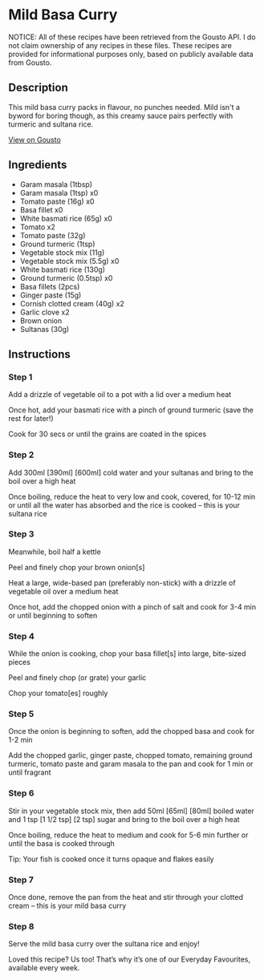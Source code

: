 # Mild Basa Curry

NOTICE: All of these recipes have been retrieved from the Gousto API. I do not claim ownership of any recipes in these files. These recipes are provided for informational purposes only, based on publicly available data from Gousto.

## Description

This mild basa curry packs in flavour, no punches needed. Mild isn't a byword for boring though, as this creamy sauce pairs perfectly with turmeric and sultana rice.

[View on Gousto](https://www.gousto.co.uk/recipes/cookbook/mild-fish-curry)

## Ingredients

- Garam masala (1tbsp)
- Garam masala (1tsp) x0
- Tomato paste (16g) x0
- Basa fillet x0
- White basmati rice (65g) x0
- Tomato x2
- Tomato paste (32g)
- Ground turmeric (1tsp)
- Vegetable stock mix (11g)
- Vegetable stock mix (5.5g) x0
- White basmati rice (130g)
- Ground turmeric (0.5tsp) x0
- Basa fillets (2pcs)
- Ginger paste (15g)
- Cornish clotted cream (40g) x2
- Garlic clove x2
- Brown onion
- Sultanas (30g)

## Instructions


### Step 1

Add a drizzle of vegetable oil to a pot with a lid over a medium heat

Once hot, add your basmati rice with a pinch of ground turmeric (save the rest for later!)

Cook for 30 secs or until the grains are coated in the spices


### Step 2

Add 300ml<span class="text-purple"> [390ml]</span><span class="text-danger"> [600ml] </span>cold water and your sultanas and bring to the boil over a high heat

Once boiling, reduce the heat to very low and cook, covered, for 10-12 min or until all the water has absorbed and the rice is cooked – this is your sultana rice


### Step 3

Meanwhile, boil half a kettle

Peel and finely chop your brown onion[s]

Heat a large, wide-based pan (preferably non-stick) with a drizzle of vegetable oil over a medium heat

Once hot, add the chopped onion with a pinch of salt and cook for 3-4 min or until beginning to soften


### Step 4

While the onion is cooking, chop your basa fillet[s] into large, bite-sized pieces

Peel and finely chop (or grate) your garlic

Chop your tomato[es] roughly


### Step 5

Once the onion is beginning to soften, add the chopped basa and cook for 1-2 min

Add the chopped garlic, ginger paste, chopped tomato, remaining ground turmeric, tomato paste and garam masala to the pan and cook for 1 min or until fragrant


### Step 6

Stir in your vegetable stock mix, then add 50ml <span class="text-purple">[65ml]</span> <span class="text-danger">[80ml] </span>boiled water and 1 tsp <span class="text-purple">[1 1/2 tsp]</span> <span class="text-danger">[2 tsp] </span>sugar and bring to the boil over a high heat

Once boiling, reduce the heat to medium and cook for 5-6 min further or until the basa is cooked through

Tip: Your fish is cooked once it turns opaque and flakes easily


### Step 7

Once done, remove the pan from the heat and stir through your clotted cream – this is your mild basa curry

### Step 8

Serve the mild basa curry over the sultana rice and enjoy!

<span class="text-danger">Loved this recipe? Us too! That’s why it’s one of our Everyday Favourites, available every week.</span>

